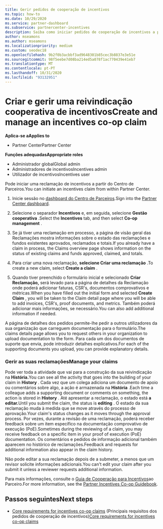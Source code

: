 ```yaml
---
title: Gerir pedidos de cooperação de incentivos
ms.topic: how-to
ms.date: 10/29/2020
ms.service: partner-dashboard
ms.subservice: partnercenter-incentives
description: Saiba como iniciar pedidos de cooperação de incentivos a partir do Partner Center. Você pode ver toda a atividade que vai para o edifício da sua reivindicação na História.
author: mseamons
ms.author: mseamons
ms.localizationpriority: medium
ms.custom: seodec18
ms.openlocfilehash: 9b2f0b3acbbf3ad9648301b85cec3b8837e3e51e
ms.sourcegitcommit: 98f5eebe7d08ba214ed5a078f1ac770439e41eb7
ms.translationtype: MT
ms.contentlocale: pt-PT
ms.lasthandoff: 10/31/2020
ms.locfileid: "93132951"
---
```

# <a name="create-and-manage-an-incentives-co-op-claim"></a><span data-ttu-id="06ed6-104">Criar e gerir uma reivindicação cooperativa de incentivos</span><span class="sxs-lookup"><span data-stu-id="06ed6-104">Create and manage an incentives co-op claim</span></span>

<span data-ttu-id="06ed6-105">**Aplica-se a**</span><span class="sxs-lookup"><span data-stu-id="06ed6-105">**Applies to**</span></span>

- <span data-ttu-id="06ed6-106">Partner Center</span><span class="sxs-lookup"><span data-stu-id="06ed6-106">Partner Center</span></span>

<span data-ttu-id="06ed6-107">**Funções adequadas**</span><span class="sxs-lookup"><span data-stu-id="06ed6-107">**Appropriate roles**</span></span>

- <span data-ttu-id="06ed6-108">Administrador global</span><span class="sxs-lookup"><span data-stu-id="06ed6-108">Global admin</span></span>
- <span data-ttu-id="06ed6-109">Administradores de incentivos</span><span class="sxs-lookup"><span data-stu-id="06ed6-109">Incentives admin</span></span>
- <span data-ttu-id="06ed6-110">Utilizador de incentivos</span><span class="sxs-lookup"><span data-stu-id="06ed6-110">Incentives user</span></span>

<span data-ttu-id="06ed6-111">Pode iniciar uma reclamação de incentivos a partir do Centro de Parceiros.</span><span class="sxs-lookup"><span data-stu-id="06ed6-111">You can initiate an incentives claim from within Partner Center.</span></span>

1. <span data-ttu-id="06ed6-112">Inicie sessão no [dashboard do Centro de Parceiros](https://partner.microsoft.com/dashboard/).</span><span class="sxs-lookup"><span data-stu-id="06ed6-112">Sign into the [Partner Center dashboard](https://partner.microsoft.com/dashboard/).</span></span>

2. <span data-ttu-id="06ed6-113">Selecione o separador **Incentivos** e, em seguida, selecione **Gestão cooperativa** .</span><span class="sxs-lookup"><span data-stu-id="06ed6-113">Select the **Incentives** tab, and then select **Co-op management** .</span></span>

3. <span data-ttu-id="06ed6-114">Se já tiver uma reclamação em processo, a página de visão geral das Reclamações mostra informações sobre o estado das reclamações e fundos existentes aprovados, reclamados e totais.</span><span class="sxs-lookup"><span data-stu-id="06ed6-114">If you already have a claim in process, the Claims overview page shows information on the status of existing claims and funds approved, claimed, and totals.</span></span>

4. <span data-ttu-id="06ed6-115">Para criar uma nova reclamação, **selecione Criar uma reclamação** .</span><span class="sxs-lookup"><span data-stu-id="06ed6-115">To create a new claim, select **Create a claim** .</span></span>

5. <span data-ttu-id="06ed6-116">Quando tiver preenchido o formulário inicial e selecionado **Criar Reclamação,** será levado para a página de detalhes da Reclamação onde poderá adicionar faturas, CSR's, documentos comprovativos e métricas.</span><span class="sxs-lookup"><span data-stu-id="06ed6-116">When you have filled out the initial form and selected **Create Claim** , you will be taken to the Claim detail page where you will be able to add invoices, CSR's, proof documents, and metrics.</span></span> <span data-ttu-id="06ed6-117">Também poderá adicionar mais informações, se necessário.</span><span class="sxs-lookup"><span data-stu-id="06ed6-117">You can also add additional information if needed.</span></span>

<span data-ttu-id="06ed6-118">A página de detalhes dos pedidos permite-lhe pedir a outros utilizadores da sua organização que carreguem documentação para o formulário.</span><span class="sxs-lookup"><span data-stu-id="06ed6-118">The claims details page allows you to request others in your organization to upload documentation to the form.</span></span> <span data-ttu-id="06ed6-119">Para cada um dos documentos de suporte que envia, pode introduzir detalhes explicativos.</span><span class="sxs-lookup"><span data-stu-id="06ed6-119">For each of the supporting documents you upload, you can provide explanatory details.</span></span> 

### <a name="manage-your-claims"></a><span data-ttu-id="06ed6-120">Gerir as suas reclamações</span><span class="sxs-lookup"><span data-stu-id="06ed6-120">Manage your claims</span></span>

<span data-ttu-id="06ed6-121">Pode ver toda a atividade que vai para a construção da sua reivindicação na **História.**</span><span class="sxs-lookup"><span data-stu-id="06ed6-121">You can see all the activity that goes into the building of your claim in **History** .</span></span> <span data-ttu-id="06ed6-122">Cada vez que um colega adiciona um documento de apoio ou comentários sobre algo, a ação é armazenada na **História** .</span><span class="sxs-lookup"><span data-stu-id="06ed6-122">Each time a colleague adds a supporting document or comments on something, the action is stored in **History** .</span></span> <span data-ttu-id="06ed6-123">Até apresentar a reclamação, o estado está **a editar.**</span><span class="sxs-lookup"><span data-stu-id="06ed6-123">Until you submit the claim, the status is **editing** .</span></span> <span data-ttu-id="06ed6-124">O estado da sua reclamação muda à medida que se move através do processo de aprovação.</span><span class="sxs-lookup"><span data-stu-id="06ed6-124">Your claim's status changes as it moves through the approval process.</span></span> <span data-ttu-id="06ed6-125">Por vezes, durante a revisão de uma reclamação, poderá receber feedback sobre um item específico na documentação comprovativo de execução (PoE).</span><span class="sxs-lookup"><span data-stu-id="06ed6-125">Sometimes during the reviewing of a claim, you may receive feedback on a specific item in your proof of execution (PoE) documentation.</span></span> <span data-ttu-id="06ed6-126">Os comentários e pedidos de informação adicional também aparecem no histórico de reclamações.</span><span class="sxs-lookup"><span data-stu-id="06ed6-126">Feedback and requests for additional information also appear in the claim history.</span></span>

<span data-ttu-id="06ed6-127">Não pode editar a sua reclamação depois de a submeter, a menos que um revisor solicite informações adicionais.</span><span class="sxs-lookup"><span data-stu-id="06ed6-127">You can't edit your claim after you submit it unless a reviewer requests additional information.</span></span>

<span data-ttu-id="06ed6-128">Para mais informações, consulte o [Guia de Cooperação para Incentivos](https://assetsprod.microsoft.com/co-op-guidebook.pdf)ao Parceiro.</span><span class="sxs-lookup"><span data-stu-id="06ed6-128">For more information, see the [Partner Incentives Co-op Guidebook](https://assetsprod.microsoft.com/co-op-guidebook.pdf).</span></span>

## <a name="next-steps"></a><span data-ttu-id="06ed6-129">Passos seguintes</span><span class="sxs-lookup"><span data-stu-id="06ed6-129">Next steps</span></span>

- <span data-ttu-id="06ed6-130">[Core requirements for incentives co-op claims](core-requirements.md) (Principais requisitos dos pedidos de cooperação de incentivos)</span><span class="sxs-lookup"><span data-stu-id="06ed6-130">[Core requirements for incentives co-op claims](core-requirements.md)</span></span>